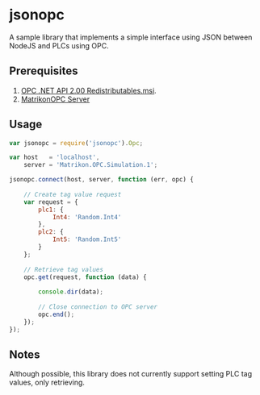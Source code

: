 # jsonopc

A sample library that implements a simple interface using JSON between NodeJS and PLCs using OPC.

## Prerequisites

1. <a href="https://code.google.com/p/iview-scada/downloads/detail?name=OPC%20.NET%20API%202.00%20Redistributables%202.00.100.zip&can=2&q=">OPC .NET API 2.00 Redistributables.msi</a>.
2. <a href="http://www.matrikonopc.com/">MatrikonOPC Server</a>

## Usage

```js
var jsonopc = require('jsonopc').Opc;

var host   = 'localhost',
    server = 'Matrikon.OPC.Simulation.1';

jsonopc.connect(host, server, function (err, opc) {
    
    // Create tag value request
    var request = {
        plc1: {
            Int4: 'Random.Int4'
        },
        plc2: {
            Int5: 'Random.Int5'
        }
    };
    
    // Retrieve tag values
    opc.get(request, function (data) {
        
        console.dir(data);
        
        // Close connection to OPC server
        opc.end();
    });
});
```

## Notes

Although possible, this library does not currently support setting PLC tag values, only retrieving.